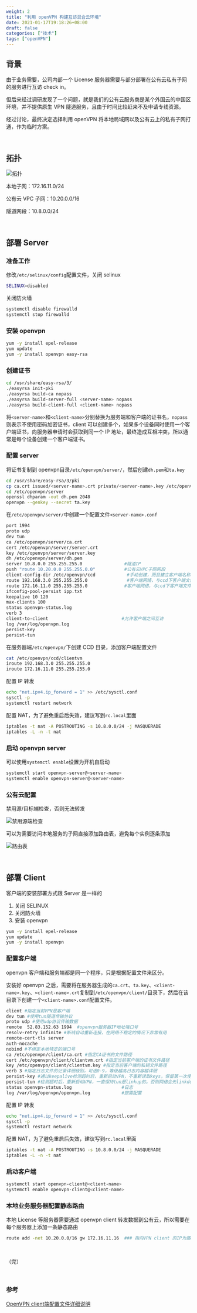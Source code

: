```yaml
---
weight: 2
title: "利用 openVPN 构建互访混合云环境"
date: 2021-01-17T19:18:26+08:00
draft: false
categories: ["技术"]
tags: ["openVPN"]
---
```


## 背景

由于业务需要，公司内部一个 License 服务器需要与部分部署在公有云私有子网的服务进行互访 check in。

但后来经过调研发现了一个问题，就是我们的公有云服务商是某个外国云的中国区环境，并不提供原生 VPN 隧道服务，且由于时间比较赶来不及申请专线资源。

经过讨论，最终决定选择利用 openVPN 将本地局域网以及公有云上的私有子网打通，作为临时方案。

&nbsp;

## 拓扑

![拓扑](https://wumanhoblogimg.obs.cn-south-1.myhuaweicloud.com/images/openvpn/openvpn.png)

本地子网：172.16.11.0/24

公有云 VPC 子网：10.20.0.0/16

隧道网段：10.8.0.0/24

&nbsp;

## 部署 Server

### 准备工作

修改`/etc/selinux/config`配置文件，关闭 selinux

```bash
SELINUX=disabled
```

关闭防火墙

```bash
systemctl disable firewalld
systemctl stop firewalld
```

### 安装 openvpn

```bash
yum -y install epel-release
yum update
yum -y install openvpn easy-rsa
```

### 创建证书

```bash
cd /usr/share/easy-rsa/3/
./easyrsa init-pki
./easyrsa build-ca nopass
./easyrsa build-server-full <server-name> nopass
./easyrsa build-client-full <client-name> nopass
```

将`<server-name>`和`<client-name>`分别替换为服务端和客户端的证书名，`nopass`则表示不使用密码加密证书，client 可以创建多个，如果多个设备同时使用一个客户端证书，向服务器申请时会获取到同一个 IP 地址，最终造成互相冲突，所以通常是每个设备创建一个客户端证书。

### 配置 server

将证书复制到 openvpn目录`/etc/openvpn/server/`，然后创建`dh.pem`和`ta.key`

```bash
cd /usr/share/easy-rsa/3/pki
cp ca.crt issued/<server-name>.crt private/<server-name>.key /etc/openvpn/server/
cd /etc/openvpn/server
openssl dhparam -out dh.pem 2048
openvpn --genkey --secret ta.key
```

在`/etc/openvpn/server/`中创建一个配置文件`<server-name>.conf`

```bash
port 1994
proto udp                                    
dev tun
ca /etc/openvpn/server/ca.crt
cert /etc/openvpn/server/server.crt
key /etc/openvpn/server/server.key
dh /etc/openvpn/server/dh.pem
server 10.8.0.0 255.255.255.0                #隧道IP
push "route 10.20.0.0 255.255.0.0"           #公有云VPC子网网段
client-config-dir /etc/openvpn/ccd            #手动创建，而且建立客户端名称文件
route 192.168.3.0 255.255.255.0               #客户端网络，与ccd下客户端文件对应
route 172.16.11.0 255.255.255.0              #客户端网络，与ccd下客户端文件对应
ifconfig-pool-persist ipp.txt
keepalive 10 120
max-clients 100
status openvpn-status.log
verb 3
client-to-client                            #允许客户端之间互访
log /var/log/openvpn.log
persist-key
persist-tun
```

在服务器端`/etc/openvpn/`下创建 CCD 目录，添加客户端配置文件

```bash
cat /etc/openvpn/ccd/clientvm
iroute 192.168.3.0 255.255.255.0
iroute 172.16.11.0 255.255.255.0
```

配置 IP 转发

```bash
echo "net.ipv4.ip_forward = 1" >> /etc/sysctl.conf
sysctl -p
systemctl restart network
```

配置 NAT，为了避免重启后失效，建议写到`rc.local`里面

```bash
iptables -t nat -A POSTROUTING -s 10.8.0.0/24 -j MASQUERADE
iptables -L -n -t nat
```

### 启动 openvpn server

可以使用`systemctl enable`设置为开机自启动

```bash
systemctl start openvpn-server@<server-name>
systemctl enable openvpn-server@<server-name>
```

### 公有云配置

禁用源/目标端检查，否则无法转发

![禁用源端检查](https://wumanhoblogimg.obs.cn-south-1.myhuaweicloud.com/images/openvpn/yuanduanjiancha.png)

可以为需要访问本地服务的子网直接添加路由表，避免每个实例逐条添加

![路由表](https://wumanhoblogimg.obs.cn-south-1.myhuaweicloud.com/images/openvpn/routingtable.png)

&nbsp;

## 部署 Client

客户端的安装部署方式跟 Server 是一样的

1. 关闭 SELINUX
2. 关闭防火墙
3. 安装 openvpn

```bash
yum -y install epel-release
yum update
yum -y install openvpn
```

### 配置客户端

openvpn 客户端和服务端都是同一个程序，只是根据配置文件来区分。

安装好 openvpn 之后，需要将在服务器生成的`ca.crt`、`ta.key`、`<client-name>.key`、`<client-name>.crt`复制到`/etc/openvpn/client/`目录下，然后在该目录下创建一个`<client-name>.conf`配置文件。

```bash
client #指定当前VPN是客户端
dev tun #使用tun隧道传输协议
proto udp #使用udp协议传输数据
remote  52.83.152.63 1994  #openvpn服务器IP地址端口号
resolv-retry infinite #断线自动重新连接，在网络不稳定的情况下非常有用
remote-cert-tls server
auth-nocache 
nobind #不绑定本地特定的端口号
ca /etc/openvpn/client/ca.crt #指定CA证书的文件路径
cert /etc/openvpn/client/clientvm.crt #指定当前客户端的证书文件路径
key /etc/openvpn/client/clientvm.key #指定当前客户端的私钥文件路径
verb 3 #指定日志文件的记录详细级别，可选0-9，等级越高日志内容越详细
persist-key #通过keepalive检测超时后，重新启动VPN，不重新读取keys，保留第一次使用的keys
persist-tun #检测超时后，重新启动VPN，一直保持tun是linkup的。否则网络会先linkdown然后再linkup
status openvpn-status.log    				#日志
log /var/log/openvpn/openvpn.log 			#按需配置
```

配置 IP 转发

```bash
echo "net.ipv4.ip_forward = 1" >> /etc/sysctl.conf
sysctl -p
systemctl restart network
```

配置 NAT，为了避免重启后失效，建议写到`rc.local`里面

```bash
iptables -t nat -A POSTROUTING -s 10.8.0.0/24 -j MASQUERADE
iptables -L -n -t nat
```

### 启动客户端

```bash
systemctl start openvpn-client@<client-name>
systemctl enable openvpn-client@<client-name>
```

### 本地业务服务器配置静态路由

本地 License 等服务器需要通过 openvpn client 转发数据到公有云，所以需要在每个服务器上添加一条静态路由

```bash
route add -net 10.20.0.0/16 gw 172.16.11.16  ### 指向VPN client 的IP为路由
```

&nbsp;

（完）

&nbsp;

### 参考

[OpenVPN client端配置文件详细说明](https://www.xiexianbin.cn/linux/vpn/2016-10-28-openvpn-client-config/index.html)



